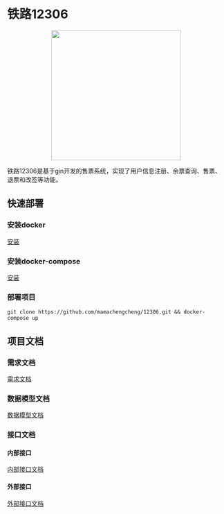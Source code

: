 # 铁路12306

<div align=center>
    <img src="https://github.com/mamachengcheng/12306/blob/main/docs/logo.png" width=300" height="300" />
</div>

铁路12306是基于gin开发的售票系统，实现了用户信息注册、余票查询、售票、退票和改签等功能。

## 快速部署
### 安装docker

[安装](https://docs.docker.com/engine/install/)

### 安装docker-compose

[安装](https://docs.docker.com/compose/install/)

### 部署项目

```shell
git clone https://github.com/mamachengcheng/12306.git && docker-compose up
```

## 项目文档

### 需求文档

[需求文档](https://github.com/mamachengcheng/12306/blob/main/docs/PRD/PRD.md)

### 数据模型文档

[数据模型文档](https://github.com/mamachengcheng/12306/blob/main/docs/model/model.md)

### 接口文档

#### 内部接口

[内部接口文档](https://github.com/mamachengcheng/12306/blob/main/docs/API/API.md)

#### 外部接口

[外部接口文档](https://belugahub.postman.co/build/workspace/Team-Workspace~7003af59-00c2-4a32-8d4d-098d1af5422a/request/13390250-aaed9fc2-ee89-4de2-b56b-93acfe09943c)